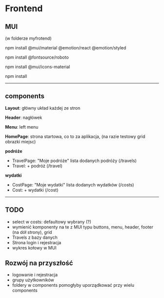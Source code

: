 # Frontend

## MUI
(w folderze myfrotend)

npm install @mui/material @emotion/react @emotion/styled

npm install @fontsource/roboto

npm install @mui/icons-material

npm install

-----------------------

## components

**Layout**: główny układ każdej ze stron

**Header**: nagłówek

**Menu**: left menu


**HomePage**: strona startowa, co to za aplikacja, (na razie testowy grid obrazki miejsc)

**podróże**
- TravelPage: "Moje podróże" lista dodanych podróży (/travels)
- Travel: + podróż (/travel)

**wydatki**
- CostPage: "Moje wydatki" lista dodanych wydatków (/costs)
- Cost: + wydatki (/cost)



-----------------------

## TODO

- select w costs: defaultowy wybrany (?)
- wymienić komponenty na te z MUI typu buttons, menu, header, footer (na dół strony), grid 
- Travels z bazy danych
- Strona login i rejestracja
- wykres kołowy w MUI

## Rozwój na przyszłość

- logowanie i rejestracja
- grupy użytkowników
- foldery w components pomogłyby uporządkować przy wielu components